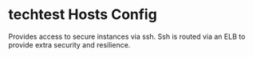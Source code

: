 # techtest Hosts Config
Provides access to secure instances via ssh. 
Ssh is routed via an ELB to provide extra security and resilience. 

